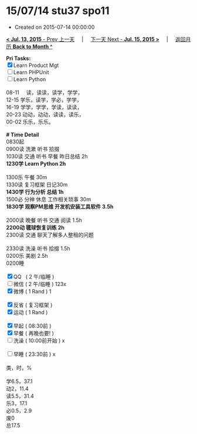 # 15/07/14 stu37 spo11

- Created on 2015-07-14 00:00:00

[**< Jul. 13, 2015** - Prev 上一天](/lifelogs/2015/07/d13.md) &nbsp; &nbsp; | &nbsp; &nbsp; [下一天 Next - **Jul. 15, 2015 >**](/lifelogs/2015/07/d15.md) &nbsp; &nbsp; |  &nbsp; &nbsp; [返回月历 **Back to Month ^**](/lifelogs/2015/07/index.md)
<br/><div><b>Pri Tasks:</b></div><div><input checked="true" type="checkbox"/>Learn Product Mgt</div><div><input type="checkbox"/>Learn PHPUnit</div><div><input type="checkbox"/>Learn Python</div><div><br/></div><div>08-11     读，读读，读学，学学，</div><div>12-15 学乐，读学，学必，学学，</div><div>16-19 学学，学学，学读，读读，</div><div>20-23 动动，动动，读读，读乐，</div><div>00-02 乐乐，乐乐。</div><div><br/></div><div><b># Time Detail</b></div><div>0830起</div><div>0900读 洗漱 听书 拾掇</div><div>1030读 交通 听书 早餐 昨日总结 2h</div><div><b>1230学 Learn Python 2h</b></div><div><br/></div><div>1300乐 午餐 30m</div><div>1330读 复习框架 日记30m</div><div><b>1430学 行为分析 总结 1h</b></div><div>1500必 分神 休息 工作相关琐事 30m</div><div><b>1830学 观察PM思维 开发机安装工具软件 3.5h</b></div><div><br/></div><div>2000读 晚餐 听书 交通 阅读 1.5h</div><div><b>2200动 毽球恢复训练 2h</b></div><div>2300读 交通 聊天了解多人整租的问题</div><div><br/></div><div>2330读 洗澡 听书 拾掇 1.5h</div><div>0200乐 美剧 2.5h</div><div>0200睡</div><div><br/></div><div><input checked="true" type="checkbox"/>QQ   ( 2 午/临睡 )</div><div><input type="checkbox"/>微信 ( 2 午/临睡 ) 123x</div><div><input checked="true" type="checkbox"/>微博 ( 1 Rand ) 1</div><div><br/></div><div><input checked="true" type="checkbox"/>反省 ( 复习框架 )</div><div><input checked="true" type="checkbox"/>运动 ( 1 Rand )</div><div><br/></div><div><input checked="true" type="checkbox"/>早起 ( 08:30前 )</div><div><input checked="true" type="checkbox"/>早餐 ( 再晚也要! )</div><div><input type="checkbox"/>洗澡 ( 10:00前开始 ) x</div><div><br/></div><div><input type="checkbox"/>早睡 ( 23:30前 ) x</div><div><br/></div><div>类，时，%</div><div><br/></div><div>学6.5，37.1</div><div>动2，11.4</div><div>读5.5，31.4</div><div>乐3，17.1</div><div>必0.5，2.9</div><div>废0</div><div>总17.5</div>
